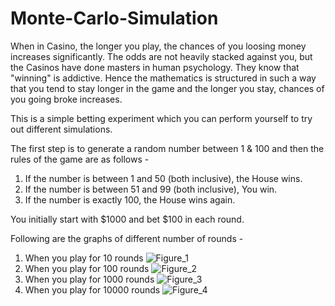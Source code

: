 # Monte-Carlo-Simulation

When in Casino, the longer you play, the chances of you loosing money increases significantly. The odds are not heavily stacked against you, but the Casinos have done masters in human psychology. They know that "winning" is addictive. Hence the mathematics is structured in such a way that you tend to stay longer in the game and the longer you stay, chances of you going broke increases.

This is a simple betting experiment which you can perform yourself to try out different simulations.

The first step is to generate a random number between 1 & 100 and then the rules of the game are as follows -
1. If the number is between 1 and 50 (both inclusive), the House wins.
2. If the number is between 51 and 99 (both inclusive), You win.
3. If the number is exactly 100, the House wins again.

You initially start with $1000 and bet $100 in each round.

Following are the graphs of different number of rounds - 
1. When you play for 10 rounds
  ![Figure_1](https://user-images.githubusercontent.com/43466752/122908210-802b0400-d371-11eb-9982-335b9d12c39f.png)
2. When you play for 100 rounds
  ![Figure_2](https://user-images.githubusercontent.com/43466752/122908219-828d5e00-d371-11eb-9046-660cc6830761.png)
3. When you play for 1000 rounds
  ![Figure_3](https://user-images.githubusercontent.com/43466752/122908233-85884e80-d371-11eb-9b36-2164d3005cf9.png)
4. When you play for 10000 rounds
  ![Figure_4](https://user-images.githubusercontent.com/43466752/122908239-87eaa880-d371-11eb-8ab1-d11a1a46ed9f.png)

